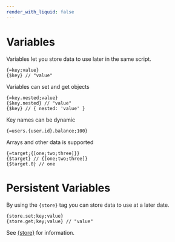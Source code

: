 ```yaml
---
render_with_liquid: false
---
```


# Variables

Variables let you store data to use later in the same script.

```
{=key;value}
{$key} // "value"
```

Variables can set and get objects

```
{=key.nested;value}
{$key.nested} // "value"
{$key} // { nested: 'value' }
```

Key names can be dynamic

```
{=users.{user.id}.balance;100}
```

Arrays and other data is supported

```
{=target;{[one;two;three]}}
{$target} // {[one;two;three]}
{$target.0} // one
```

# Persistent Variables

By using the `{store}` tag you can store data to use at a later date.

```
{store.set;key;value}
{store.get;key;value} // "value"
```

See [{store}](https://documentation.atlas.bot/en/scripts/tags/store) for information.
